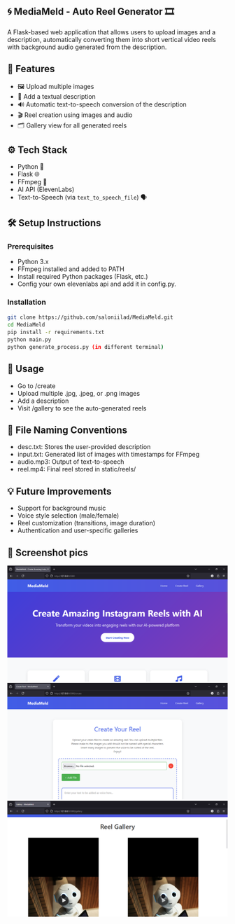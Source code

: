 ## 🌀 MediaMeld - Auto Reel Generator 🎞️

A Flask-based web application that allows users to upload images and a description, automatically converting them into short vertical video reels with background audio generated from the description.

## 🚀 Features

- 🖼️ Upload multiple images
- 📝 Add a textual description
- 🔊 Automatic text-to-speech conversion of the description
- 🎬 Reel creation using images and audio
- 🗂️ Gallery view for all generated reels


## ⚙️ Tech Stack

- Python 🐍
- Flask 🌐
- FFmpeg 🎥
- AI API (ElevenLabs)
- Text-to-Speech (via `text_to_speech_file`) 🗣️

## 🛠️ Setup Instructions

### Prerequisites

- Python 3.x
- FFmpeg installed and added to PATH
- Install required Python packages (Flask, etc.)
- Config your own elevenlabs api and add it in config.py.

### Installation

```bash
git clone https://github.com/saloniilad/MediaMeld.git
cd MediaMeld
pip install -r requirements.txt
python main.py
python generate_process.py (in different terminal)
```


## 🧪 Usage
- Go to /create
- Upload multiple .jpg, .jpeg, or .png images
- Add a description
- Visit /gallery to see the auto-generated reels

## 📁 File Naming Conventions
- desc.txt: Stores the user-provided description
- input.txt: Generated list of images with timestamps for FFmpeg
- audio.mp3: Output of text-to-speech
- reel.mp4: Final reel stored in static/reels/

## 💡 Future Improvements
- Support for background music
- Voice style selection (male/female)
- Reel customization (transitions, image duration)
- Authentication and user-specific galleries

## 📸 Screenshot pics
![index page](static\index.png)
![create page](static\create.png)
![create page](static\gallery.png)




